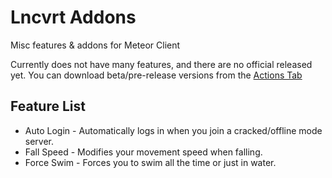 # Lncvrt Addons

Misc features & addons for Meteor Client

Currently does not have many features, and there are no official released yet. You can download beta/pre-release versions from the [Actions Tab](https://github.com/Lncvrt/lncvrt-addons/actions/workflows/build.yml)

## Feature List
- Auto Login - Automatically logs in when you join a cracked/offline mode server.
- Fall Speed - Modifies your movement speed when falling.
- Force Swim - Forces you to swim all the time or just in water.
